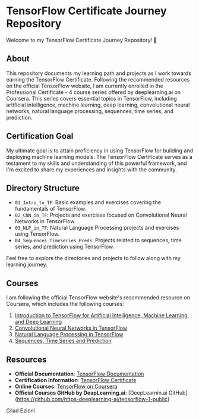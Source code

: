 # TensorFlow Certificate Journey Repository

Welcome to my TensorFlow Certificate Journey Repository! 🚀

## About

This repository documents my learning path and projects as I work towards earning the TensorFlow Certificate. Following the recommended resources on the official TensorFlow website, I am currently enrolled in the Professional Certificate - 4 course series offered by deeplearning.ai on Coursera. This series covers essential topics in TensorFlow, including artificial intelligence, machine learning, deep learning, convolutional neural networks, natural language processing, sequences, time series, and prediction.

## Certification Goal

My ultimate goal is to attain proficiency in using TensorFlow for building and deploying machine learning models. The TensorFlow Certificate serves as a testament to my skills and understanding of this powerful framework, and I'm excited to share my experiences and insights with the community.

## Directory Structure

- `01_Intro_to_TF`: Basic examples and exercises covering the fundamentals of TensorFlow.
- `02_CNN_in_TF`: Projects and exercises focused on Convolutional Neural Networks in TensorFlow.
- `03_NLP_in_TF`: Natural Language Processing projects and exercises using TensorFlow.
- `04_Sequences_TimeSeries_Preds`: Projects related to sequences, time series, and prediction using TensorFlow.

Feel free to explore the directories and projects to follow along with my learning journey.

## Courses

I am following the official TensorFlow website's recommended resource on Coursera, which includes the following courses:

1. [Introduction to TensorFlow for Artificial Intelligence, Machine Learning, and Deep Learning](https://www.coursera.org/learn/introduction-tensorflow)
2. [Convolutional Neural Networks in TensorFlow](https://www.coursera.org/learn/convolutional-neural-networks-tensorflow)
3. [Natural Language Processing in TensorFlow](https://www.coursera.org/learn/natural-language-processing-tensorflow)
4. [Sequences, Time Series and Prediction](https://www.coursera.org/learn/tensorflow-sequences-time-series-and-prediction)

## Resources

- **Official Documentation**: [TensorFlow Documentation](https://www.tensorflow.org/)
- **Certification Information**: [TensorFlow Certificate](https://www.tensorflow.org/certificate)
- **Online Courses**: [TensorFlow on Coursera](https://www.coursera.org/specializations/tensorflow-in-practice)
- **Official Courses GitHub by DeapLearning.ai**: [DeepLearnin.ai GitHub] (https://github.com/https-deeplearning-ai/tensorflow-1-public)



Gilad Ezioni

